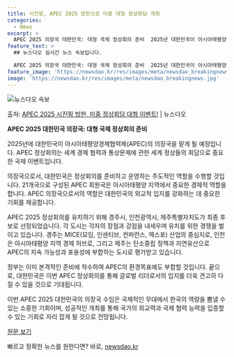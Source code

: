 ```yaml
---
title: 시진핑, APEC 2025 방한으로 미중 대형 정상회담 개최
categories:
  - News
excerpt: >
  APEC 2025 의장국 대한민국: 대형 국제 정상회의 준비  2025년 대한민국이 아시아태평양경제협력체(A…
feature_text: >
  ## 뉴스다오 실시간 뉴스 속보입니다.

  APEC 2025 의장국 대한민국: 대형 국제 정상회의 준비  2025년 대한민국이 아시아태평양경제협력체(A…
feature_image: 'https://newsdao.kr/res/images/meta/newsdao_breakingnews.jpg'
image: 'https://newsdao.kr/res/images/meta/newsdao_breakingnews.jpg'
---
```


![뉴스다오 속보](https://newsdao.kr/res/images/meta/newsdao_breakingnews.jpg)

<p>출처: <a href="https://newsdao.kr/4075" rel="dofollow">APEC 2025 시진핑 방한, 미중 정상회담 대형 이벤트!</a> | 뉴스다오</p>

**APEC 2025 대한민국 의장국: 대형 국제 정상회의 준비**

2025년에 대한민국이 아시아태평양경제협력체(APEC)의 의장국을 맡게 될 예정입니다. APEC 정상회의는 세계 경제 협력과 통상문제에 관한 세계 정상들의 회담으로 중요한 국제 이벤트입니다.

의장국으로서, 대한민국은 정상회의를 준비하고 운영하는 주도적인 역할을 수행할 것입니다. 21개국으로 구성된 APEC 회원국은 아시아태평양 지역에서 중요한 경제적 역할을 합니다. APEC 의장국으로서의 역할은 대한민국의 외교적 입지를 강화하는 데 중요한 기회를 제공합니다.

APEC 2025 정상회의를 유치하기 위해 경주시, 인천광역시, 제주특별자치도가 최종 후보로 선정되었습니다. 각 도시는 각자의 장점과 강점을 내세우며 유치를 위한 경쟁을 벌이고 있습니다. 경주는 MICE(모임, 인센티브, 컨퍼런스, 엑스포) 산업의 중심지로, 인천은 아시아태평양 지역 경제 허브로, 그리고 제주는 탄소중립 정책과 자연유산으로 APEC의 지속 가능성과 포용성에 부합하는 도시로 평가받고 있습니다.

정부는 이미 본격적인 준비에 착수하여 APEC의 환경목표에도 부합할 것입니다. 끝으로, 대한민국은 이번 APEC 정상회의를 통해 글로벌 리더로서의 입지를 더욱 견고히 다질 수 있을 것으로 기대됩니다.

이번 APEC 2025 대한민국의 의장국 수임은 국제적인 무대에서 한국의 역량을 뽐낼 수 있는 소중한 기회이며, 성공적인 개최를 통해 국가의 외교력과 국제 협력 능력을 입증할 수 있는 기회로 자리 잡게 될 것으로 전망됩니다.

[원문 보기](https://newsdao.kr/4075) 

빠르고 정확한 뉴스를 원한다면? 바로, <a href="https://newsdao.kr" rel="dofollow">newsdao.kr</a>


